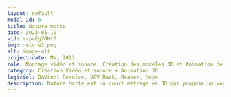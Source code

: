 ```yaml
---
layout: default
modal-id: 5
title: Nature morte
date: 2023-05-19
vid: mxpvEg7RHt0
img: nature2.png
alt: image-alt
project-date: Mai 2023
role: Montage vidéo et sonore, Création des modèles 3D et Animation de scènes 3D (0:00 à 0:17/0:35 à 0:47)
category: Création Vidéo et sonore + Animation 3D
logiciel: DaVinci Resolve, VCV Rack, Reaper, Maya
description: Nature Morte est un court métrage en 3D qui propose un voyage visuel à travers les extrêmes de la nature, illustrant la transition de la quiétude à la destruction.
---
```

